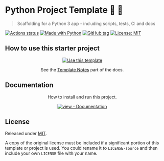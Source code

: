 # Python Project Template :snake: :stars:
> Scaffolding for a Python 3 app - including scripts, tests, CI and docs

<!-- Shields from https://shields.io/ -->
[![Actions status](https://github.com/MichaelCurrin/py-project-template/workflows/Python%20application/badge.svg)](https://github.com/MichaelCurrin/py-project-template/actions)
[![Made with Python](https://img.shields.io/badge/Python->=3.6-blue?logo=python&logoColor=white)](https://python.org)
[![GitHub tag](https://img.shields.io/github/tag/MichaelCurrin/py-project-template.svg)](https://GitHub.com/MichaelCurrin/py-project-template/tags/)
[![License: MIT](https://img.shields.io/badge/License-MIT-blue.svg)](#license)


## How to use this starter project

<!-- Once you have a new project, you can see delete this section but keep the Documentation section. -->


<div align="center">

[![Use this template](https://img.shields.io/badge/Use_this_template-2ea44f?style=for-the-badge&logo=github)](https://github.com/MichaelCurrin/py-project-template/generate)

See the [Template Notes](/docs/template-notes/) part of the docs.

</div>


## Documentation

<div align="center">
  
How to install and run this project.

[![view - Documentation](https://img.shields.io/badge/view-Documentation-blue?style=for-the-badge)](/docs/)

</div>


## License

Released under [MIT](/LICENSE).

A copy of the original license must be included if a significant portion of this template or project is used. You could rename it to `LICENSE-source` and then include your own `LICENSE` file with your name.
